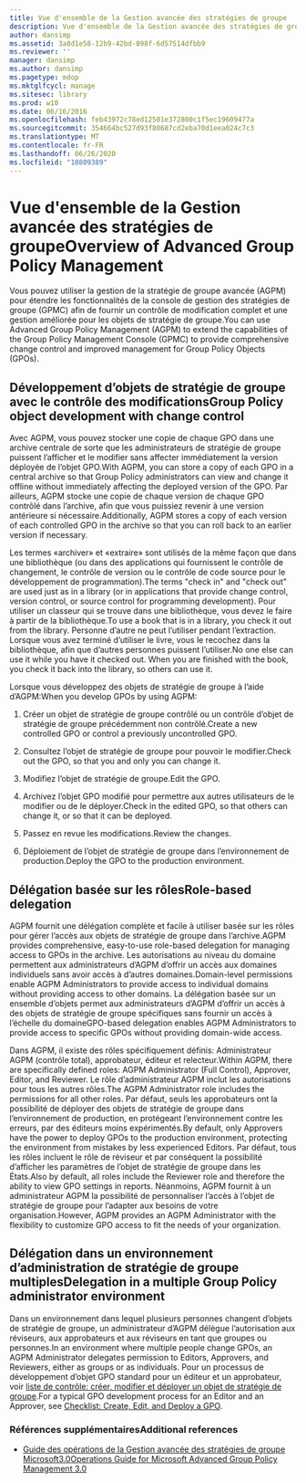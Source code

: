 ```yaml
---
title: Vue d'ensemble de la Gestion avancée des stratégies de groupe
description: Vue d'ensemble de la Gestion avancée des stratégies de groupe
author: dansimp
ms.assetid: 3a8d1e58-12b9-42bd-898f-6d57514dfbb9
ms.reviewer: ''
manager: dansimp
ms.author: dansimp
ms.pagetype: mdop
ms.mktglfcycl: manage
ms.sitesec: library
ms.prod: w10
ms.date: 06/16/2016
ms.openlocfilehash: feb43972c78ed12501e372800c1f5ec19609477a
ms.sourcegitcommit: 354664bc527d93f80687cd2eba70d1eea024c7c3
ms.translationtype: MT
ms.contentlocale: fr-FR
ms.lasthandoff: 06/26/2020
ms.locfileid: "10809389"
---
```

# <span data-ttu-id="4af8d-103">Vue d'ensemble de la Gestion avancée des stratégies de groupe</span><span class="sxs-lookup"><span data-stu-id="4af8d-103">Overview of Advanced Group Policy Management</span></span>


<span data-ttu-id="4af8d-104">Vous pouvez utiliser la gestion de la stratégie de groupe avancée (AGPM) pour étendre les fonctionnalités de la console de gestion des stratégies de groupe (GPMC) afin de fournir un contrôle de modification complet et une gestion améliorée pour les objets de stratégie de groupe.</span><span class="sxs-lookup"><span data-stu-id="4af8d-104">You can use Advanced Group Policy Management (AGPM) to extend the capabilities of the Group Policy Management Console (GPMC) to provide comprehensive change control and improved management for Group Policy Objects (GPOs).</span></span>

## <span data-ttu-id="4af8d-105">Développement d’objets de stratégie de groupe avec le contrôle des modifications</span><span class="sxs-lookup"><span data-stu-id="4af8d-105">Group Policy object development with change control</span></span>


<span data-ttu-id="4af8d-106">Avec AGPM, vous pouvez stocker une copie de chaque GPO dans une archive centrale de sorte que les administrateurs de stratégie de groupe puissent l’afficher et le modifier sans affecter immédiatement la version déployée de l’objet GPO.</span><span class="sxs-lookup"><span data-stu-id="4af8d-106">With AGPM, you can store a copy of each GPO in a central archive so that Group Policy administrators can view and change it offline without immediately affecting the deployed version of the GPO.</span></span> <span data-ttu-id="4af8d-107">Par ailleurs, AGPM stocke une copie de chaque version de chaque GPO contrôlé dans l’archive, afin que vous puissiez revenir à une version antérieure si nécessaire.</span><span class="sxs-lookup"><span data-stu-id="4af8d-107">Additionally, AGPM stores a copy of each version of each controlled GPO in the archive so that you can roll back to an earlier version if necessary.</span></span>

<span data-ttu-id="4af8d-108">Les termes «archiver» et «extraire» sont utilisés de la même façon que dans une bibliothèque (ou dans des applications qui fournissent le contrôle de changement, le contrôle de version ou le contrôle de code source pour le développement de programmation).</span><span class="sxs-lookup"><span data-stu-id="4af8d-108">The terms "check in" and "check out" are used just as in a library (or in applications that provide change control, version control, or source control for programming development).</span></span> <span data-ttu-id="4af8d-109">Pour utiliser un classeur qui se trouve dans une bibliothèque, vous devez le faire à partir de la bibliothèque.</span><span class="sxs-lookup"><span data-stu-id="4af8d-109">To use a book that is in a library, you check it out from the library.</span></span> <span data-ttu-id="4af8d-110">Personne d’autre ne peut l’utiliser pendant l’extraction. Lorsque vous avez terminé d’utiliser le livre, vous le recochez dans la bibliothèque, afin que d’autres personnes puissent l’utiliser.</span><span class="sxs-lookup"><span data-stu-id="4af8d-110">No one else can use it while you have it checked out. When you are finished with the book, you check it back into the library, so others can use it.</span></span>

<span data-ttu-id="4af8d-111">Lorsque vous développez des objets de stratégie de groupe à l’aide d’AGPM:</span><span class="sxs-lookup"><span data-stu-id="4af8d-111">When you develop GPOs by using AGPM:</span></span>

1.  <span data-ttu-id="4af8d-112">Créer un objet de stratégie de groupe contrôlé ou un contrôle d’objet de stratégie de groupe précédemment non contrôlé.</span><span class="sxs-lookup"><span data-stu-id="4af8d-112">Create a new controlled GPO or control a previously uncontrolled GPO.</span></span>

2.  <span data-ttu-id="4af8d-113">Consultez l’objet de stratégie de groupe pour pouvoir le modifier.</span><span class="sxs-lookup"><span data-stu-id="4af8d-113">Check out the GPO, so that you and only you can change it.</span></span>

3.  <span data-ttu-id="4af8d-114">Modifiez l’objet de stratégie de groupe.</span><span class="sxs-lookup"><span data-stu-id="4af8d-114">Edit the GPO.</span></span>

4.  <span data-ttu-id="4af8d-115">Archivez l’objet GPO modifié pour permettre aux autres utilisateurs de le modifier ou de le déployer.</span><span class="sxs-lookup"><span data-stu-id="4af8d-115">Check in the edited GPO, so that others can change it, or so that it can be deployed.</span></span>

5.  <span data-ttu-id="4af8d-116">Passez en revue les modifications.</span><span class="sxs-lookup"><span data-stu-id="4af8d-116">Review the changes.</span></span>

6.  <span data-ttu-id="4af8d-117">Déploiement de l’objet de stratégie de groupe dans l’environnement de production.</span><span class="sxs-lookup"><span data-stu-id="4af8d-117">Deploy the GPO to the production environment.</span></span>

## <span data-ttu-id="4af8d-118">Délégation basée sur les rôles</span><span class="sxs-lookup"><span data-stu-id="4af8d-118">Role-based delegation</span></span>


<span data-ttu-id="4af8d-119">AGPM fournit une délégation complète et facile à utiliser basée sur les rôles pour gérer l’accès aux objets de stratégie de groupe dans l’archive.</span><span class="sxs-lookup"><span data-stu-id="4af8d-119">AGPM provides comprehensive, easy-to-use role-based delegation for managing access to GPOs in the archive.</span></span> <span data-ttu-id="4af8d-120">Les autorisations au niveau du domaine permettent aux administrateurs d’AGPM d’offrir un accès aux domaines individuels sans avoir accès à d’autres domaines.</span><span class="sxs-lookup"><span data-stu-id="4af8d-120">Domain-level permissions enable AGPM Administrators to provide access to individual domains without providing access to other domains.</span></span> <span data-ttu-id="4af8d-121">La délégation basée sur un ensemble d’objets permet aux administrateurs d’AGPM d’offrir un accès à des objets de stratégie de groupe spécifiques sans fournir un accès à l’échelle du domaine</span><span class="sxs-lookup"><span data-stu-id="4af8d-121">GPO-based delegation enables AGPM Administrators to provide access to specific GPOs without providing domain-wide access.</span></span>

<span data-ttu-id="4af8d-122">Dans AGPM, il existe des rôles spécifiquement définis: Administrateur AGPM (contrôle total), approbateur, éditeur et relecteur.</span><span class="sxs-lookup"><span data-stu-id="4af8d-122">Within AGPM, there are specifically defined roles: AGPM Administrator (Full Control), Approver, Editor, and Reviewer.</span></span> <span data-ttu-id="4af8d-123">Le rôle d’administrateur AGPM inclut les autorisations pour tous les autres rôles.</span><span class="sxs-lookup"><span data-stu-id="4af8d-123">The AGPM Administrator role includes the permissions for all other roles.</span></span> <span data-ttu-id="4af8d-124">Par défaut, seuls les approbateurs ont la possibilité de déployer des objets de stratégie de groupe dans l’environnement de production, en protégeant l’environnement contre les erreurs, par des éditeurs moins expérimentés.</span><span class="sxs-lookup"><span data-stu-id="4af8d-124">By default, only Approvers have the power to deploy GPOs to the production environment, protecting the environment from mistakes by less experienced Editors.</span></span> <span data-ttu-id="4af8d-125">Par défaut, tous les rôles incluent le rôle de réviseur et par conséquent la possibilité d’afficher les paramètres de l’objet de stratégie de groupe dans les États.</span><span class="sxs-lookup"><span data-stu-id="4af8d-125">Also by default, all roles include the Reviewer role and therefore the ability to view GPO settings in reports.</span></span> <span data-ttu-id="4af8d-126">Néanmoins, AGPM fournit à un administrateur AGPM la possibilité de personnaliser l’accès à l’objet de stratégie de groupe pour l’adapter aux besoins de votre organisation.</span><span class="sxs-lookup"><span data-stu-id="4af8d-126">However, AGPM provides an AGPM Administrator with the flexibility to customize GPO access to fit the needs of your organization.</span></span>

## <span data-ttu-id="4af8d-127">Délégation dans un environnement d’administration de stratégie de groupe multiples</span><span class="sxs-lookup"><span data-stu-id="4af8d-127">Delegation in a multiple Group Policy administrator environment</span></span>


<span data-ttu-id="4af8d-128">Dans un environnement dans lequel plusieurs personnes changent d’objets de stratégie de groupe, un administrateur d’AGPM délègue l’autorisation aux réviseurs, aux approbateurs et aux réviseurs en tant que groupes ou personnes.</span><span class="sxs-lookup"><span data-stu-id="4af8d-128">In an environment where multiple people change GPOs, an AGPM Administrator delegates permission to Editors, Approvers, and Reviewers, either as groups or as individuals.</span></span> <span data-ttu-id="4af8d-129">Pour un processus de développement d’objet GPO standard pour un éditeur et un approbateur, voir [liste de contrôle: créer, modifier et déployer un objet de stratégie de groupe](checklist-create-edit-and-deploy-a-gpo-agpm30ops.md).</span><span class="sxs-lookup"><span data-stu-id="4af8d-129">For a typical GPO development process for an Editor and an Approver, see [Checklist: Create, Edit, and Deploy a GPO](checklist-create-edit-and-deploy-a-gpo-agpm30ops.md).</span></span>

### <span data-ttu-id="4af8d-130">Références supplémentaires</span><span class="sxs-lookup"><span data-stu-id="4af8d-130">Additional references</span></span>

-   [<span data-ttu-id="4af8d-131">Guide des opérations de la Gestion avancée des stratégies de groupe Microsoft3.0</span><span class="sxs-lookup"><span data-stu-id="4af8d-131">Operations Guide for Microsoft Advanced Group Policy Management 3.0</span></span>](operations-guide-for-microsoft-advanced-group-policy-management-30-agpm30ops.md)

 

 





